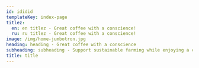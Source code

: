 ```yaml
---
id: ididid
templateKey: index-page
titlez:
  en: en titlez - Great coffee with a conscience!
  ru: ru titlez - Great coffee with a conscience!
image: /img/home-jumbotron.jpg
heading: heading - Great coffee with a conscience
subheading: subheading - Support sustainable farming while enjoying a cup
title: title
---
```


